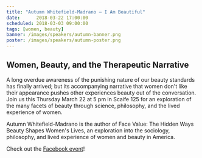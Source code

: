 ```yaml
---
title: "Autumn Whitefield-Madrano – I Am Beautiful"
date:      2018-03-22 17:00:00
scheduled: 2018-03-03 09:00:00
tags: [women, beauty]
banner: /images/speakers/autumn-banner.png
poster: /images/speakers/autumn-poster.png
---
```

## Women, Beauty, and the Therapeutic Narrative

A long overdue awareness of the punishing nature of our beauty standards has finally arrived; but its accompanying narrative that women don't like their appearance pushes other experiences beauty out of the conversation. Join us this Thursday March 22 at 5 pm in Scaife 125 for an exploration of the many facets of beauty through science, philosophy, and the lived experience of women.

Autumn Whitefield-Madrano is the author of Face Value: The Hidden Ways Beauty Shapes Women's Lives, an exploration into the sociology, philosophy, and lived experience of women and beauty in America.

Check out the [Facebook event](https://www.facebook.com/events/170308400284174/)!
